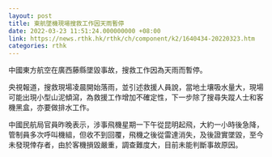 ```yaml
---
layout: post
title: 東航墜機現場搜救工作因天雨暫停
date: 2022-03-23 11:51:24.000000000 +08:00
link: https://news.rthk.hk/rthk/ch/component/k2/1640434-20220323.htm
categories: rthk
---
```


中國東方航空在廣西藤縣墜毀事故，搜救工作因為天雨而暫停。

央視報道，搜救現場凌晨開始落雨，並引述救援人員說，當地土壤吸水量大，現場可能出現小型山泥傾瀉，為救援工作增加不確定性，下一步除了搜尋失蹤人士和客機黑盒，亦要做排水工作。

中國民航局官員昨晚表示，涉事飛機星期一下午從昆明起飛，大約一小時後急降，管制員多次呼叫機組，但收不到回覆，飛機之後從雷達消失，及後證實墜毀，至今未發現倖存者，由於客機損毀嚴重，調查難度大，目前未能判斷事故原因。
